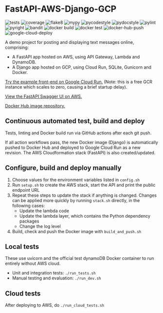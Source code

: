 # FastAPI-AWS-Django-GCP


![tests](https://github.com/e-mit/fastapi-aws-django-gcp/actions/workflows/tests.yml/badge.svg)
![coverage](https://img.shields.io/endpoint?url=https://gist.githubusercontent.com/e-mit/9df92671b4e2859b1e75cf762121b73f/raw/fastapi-aws-django-gcp.json)
![flake8](https://github.com/e-mit/fastapi-aws-django-gcp/actions/workflows/flake8.yml/badge.svg)
![mypy](https://github.com/e-mit/fastapi-aws-django-gcp/actions/workflows/mypy.yml/badge.svg)
![pycodestyle](https://github.com/e-mit/fastapi-aws-django-gcp/actions/workflows/pycodestyle.yml/badge.svg)
![pydocstyle](https://github.com/e-mit/fastapi-aws-django-gcp/actions/workflows/pydocstyle.yml/badge.svg)
![pylint](https://github.com/e-mit/fastapi-aws-django-gcp/actions/workflows/pylint.yml/badge.svg)
![pyright](https://github.com/e-mit/fastapi-aws-django-gcp/actions/workflows/pyright.yml/badge.svg)
![bandit](https://github.com/e-mit/fastapi-aws-django-gcp/actions/workflows/bandit.yml/badge.svg)
![docker build](https://github.com/e-mit/fastapi-aws-django-gcp/actions/workflows/docker-release-build.yml/badge.svg)
![docker test](https://github.com/e-mit/fastapi-aws-django-gcp/actions/workflows/release-test.yml/badge.svg)
![docker-hub-push](https://github.com/e-mit/fastapi-aws-django-gcp/actions/workflows/docker-hub-push.yml/badge.svg)
![google-cloud-deploy](https://github.com/e-mit/fastapi-aws-django-gcp/actions/workflows/google-cloud-deploy.yml/badge.svg)


A demo project for posting and displaying text messages online, comprising:
- A FastAPI app hosted on AWS, using API Gateway, Lambda and DynamoDB.
- A Django app hosted on GCP, using Cloud Run, SQLite, Gunicorn and Docker.

[Try the example front-end on Google Cloud Run.](https://TBC)
(Note: this is a free GCR instance which scales to zero, causing a brief startup delay).

[View the FastAPI Swagger UI on AWS.](https://peil328b55.execute-api.eu-west-2.amazonaws.com/docs)

[Docker Hub image repository.](https://hub.docker.com/r/emit5/FastAPI-AWS-Django-GCP)


## Continuous automated test, build and deploy

Tests, linting and Docker build run via GitHub actions after each git push.

If all action workflows pass, the new Docker image (Django) is automatically pushed to Docker Hub and deployed to Google Cloud Run as a new revision. The AWS Cloudformation stack (FastAPI) is also created/updated.


## Configure, build and deploy manually

1. Choose values for the environment variables listed in ```config.sh```
2. Run ```setup.sh``` to create the AWS stack, start the API and print the public endpoint URL
3. Repeat these steps to update the stack if anything is changed. Changes can be applied more quickly by running ```stack.sh``` directly, in the following cases:
    - Update the lambda code
    - Update the lambda layer, which contains the Python dependency packages
    - Change the log level
4. Build, check and push the Docker image with ```build_and_push.sh```


## Local tests

These use uvicorn and the official test dynamoDB Docker container to run entirely without AWS cloud.

- Unit and integration tests: ```./run_tests.sh```
- Manual testing and evaluation: ```./run_dev.sh```


## Cloud tests

After deploying to AWS, do ```./run_cloud_tests.sh```
